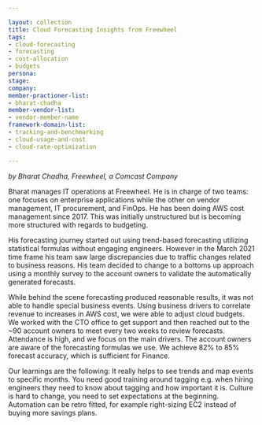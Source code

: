 ```yaml
---

layout: collection
title: Cloud Forecasting Insights from Freewheel
tags:
- cloud-forecasting
- forecasting
- cost-allocation
- budgets
persona:
stage:
company:
member-practioner-list:
- bharat-chadha
member-vendor-list:
- vendor-member-name
framework-domain-list:
- tracking-and-benchmarking
- cloud-usage-and-cost
- cloud-rate-optimization

---
```

*by Bharat Chadha, Freewheel, a Comcast Company*

Bharat manages IT operations at Freewheel. He is in charge of two teams: one focuses on enterprise applications while the other on vendor management, IT procurement, and FinOps. He has been doing AWS cost management since 2017. This was initially unstructured but is becoming more structured with regards to budgeting.

His forecasting journey started out using trend-based forecasting utilizing statistical formulas without engaging engineers. However in the March 2021 time frame his team saw large discrepancies due to traffic changes related to business reasons. His team decided to change to a bottoms up approach using a monthly survey to the account owners to validate the automatically generated forecasts.

While behind the scene forecasting produced reasonable results, it was not able to handle special business events. Using business drivers to correlate revenue to increases in AWS cost, we were able to adjust cloud budgets. We worked with the CTO office to get support and then reached out to the ~90 account owners to meet every two weeks to review forecasts. Attendance is high, and we focus on the main drivers. The account owners are aware of the forecasting formulas we use. We achieve 82% to 85% forecast accuracy, which is sufficient for Finance.

Our learnings are the following: It really helps to see trends and map events to specific months. You need good training around tagging e.g. when hiring engineers they need to know about tagging and how important it is. Culture is hard to change, you need to set expectations at the beginning. Automation can be retro fitted, for example right-sizing EC2 instead of buying more savings plans.
